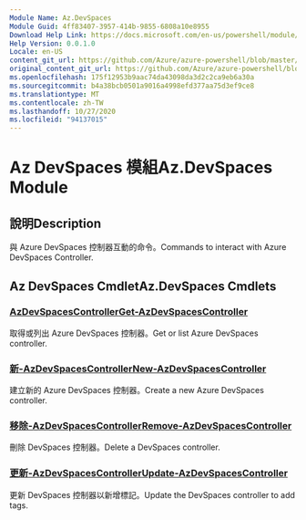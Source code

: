 ```yaml
---
Module Name: Az.DevSpaces
Module Guid: 4ff83407-3957-414b-9855-6808a10e8955
Download Help Link: https://docs.microsoft.com/en-us/powershell/module/az.devspaces
Help Version: 0.0.1.0
Locale: en-US
content_git_url: https://github.com/Azure/azure-powershell/blob/master/src/DevSpaces/DevSpaces/help/Az.DevSpaces.md
original_content_git_url: https://github.com/Azure/azure-powershell/blob/master/src/DevSpaces/DevSpaces/help/Az.DevSpaces.md
ms.openlocfilehash: 175f12953b9aac74da43098da3d2c2ca9eb6a30a
ms.sourcegitcommit: b4a38bcb0501a9016a4998efd377aa75d3ef9ce8
ms.translationtype: MT
ms.contentlocale: zh-TW
ms.lasthandoff: 10/27/2020
ms.locfileid: "94137015"
---
```

# <span data-ttu-id="05030-101">Az DevSpaces 模組</span><span class="sxs-lookup"><span data-stu-id="05030-101">Az.DevSpaces Module</span></span>
## <span data-ttu-id="05030-102">說明</span><span class="sxs-lookup"><span data-stu-id="05030-102">Description</span></span>
<span data-ttu-id="05030-103">與 Azure DevSpaces 控制器互動的命令。</span><span class="sxs-lookup"><span data-stu-id="05030-103">Commands to interact with Azure DevSpaces Controller.</span></span>

## <span data-ttu-id="05030-104">Az DevSpaces Cmdlet</span><span class="sxs-lookup"><span data-stu-id="05030-104">Az.DevSpaces Cmdlets</span></span>
### [<span data-ttu-id="05030-105">AzDevSpacesController</span><span class="sxs-lookup"><span data-stu-id="05030-105">Get-AzDevSpacesController</span></span>](Get-AzDevSpacesController.md)
<span data-ttu-id="05030-106">取得或列出 Azure DevSpaces 控制器。</span><span class="sxs-lookup"><span data-stu-id="05030-106">Get or list Azure DevSpaces controller.</span></span>

### [<span data-ttu-id="05030-107">新-AzDevSpacesController</span><span class="sxs-lookup"><span data-stu-id="05030-107">New-AzDevSpacesController</span></span>](New-AzDevSpacesController.md)
<span data-ttu-id="05030-108">建立新的 Azure DevSpaces 控制器。</span><span class="sxs-lookup"><span data-stu-id="05030-108">Create a new Azure DevSpaces controller.</span></span>

### [<span data-ttu-id="05030-109">移除-AzDevSpacesController</span><span class="sxs-lookup"><span data-stu-id="05030-109">Remove-AzDevSpacesController</span></span>](Remove-AzDevSpacesController.md)
<span data-ttu-id="05030-110">刪除 DevSpaces 控制器。</span><span class="sxs-lookup"><span data-stu-id="05030-110">Delete a DevSpaces controller.</span></span>

### [<span data-ttu-id="05030-111">更新-AzDevSpacesController</span><span class="sxs-lookup"><span data-stu-id="05030-111">Update-AzDevSpacesController</span></span>](Update-AzDevSpacesController.md)
<span data-ttu-id="05030-112">更新 DevSpaces 控制器以新增標記。</span><span class="sxs-lookup"><span data-stu-id="05030-112">Update the DevSpaces controller to add tags.</span></span> 

